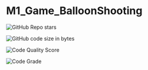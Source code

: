 # M1_Game_BalloonShooting

![GitHub Repo stars](https://img.shields.io/github/stars/Tumaskar/M1_Game_BalloonShooting?style=for-the-badge)

![GitHub code size in bytes](https://img.shields.io/github/languages/code-size/Tumaskar/M1_Game_BalloonShooting?style=for-the-badge)


![Code Quality Score](https://api.codiga.io/project/29854/score/svg)


![Code Grade](https://api.codiga.io/project/29854/status/svg)
